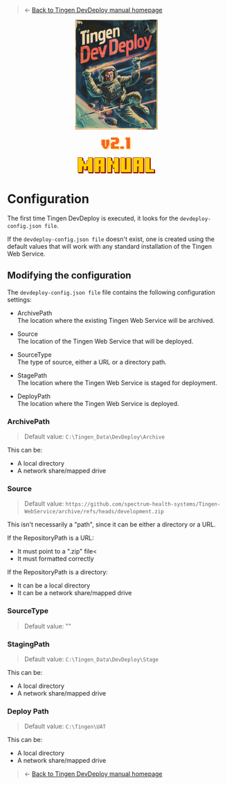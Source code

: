 <!-- u250611 -->

> &larr; [Back to Tingen DevDeploy manual homepage](README.md)

<div align="center">

  ![logo](https://github.com/spectrum-health-systems/tingen-dev-deploy/blob/main/.github/image/logo/tngndvdp-194x254.png)

  ![Version 2.1](https://github.com/APrettyCoolProgram/aprettycoolprogram/blob/main/profile/pub/verel/v/v2.1.png)

  ![Documentation](https://github.com/APrettyCoolProgram/aprettycoolprogram/blob/main/profile/pub/other/manual.png)

</div>

# Configuration

The first time Tingen DevDeploy is executed, it looks for the `devdeploy-config.json file`.

If the `devdeploy-config.json file` doesn't exist, one is created using the default values that will work with any standard installation of the Tingen Web Service.

## Modifying the configuration

The `devdeploy-config.json file` file contains the following configuration settings:

* ArchivePath  
  The location where the existing Tingen Web Service will be archived.

* Source  
  The location of the Tingen Web Service that will be deployed.

* SourceType  
  The type of source, either a URL or a directory path.

* StagePath  
  The location where the Tingen Web Service is staged for deployment.

* DeployPath  
  The location where the Tingen Web Service is deployed.

### ArchivePath

> Default value: `C:\Tingen_Data\DevDeploy\Archive`

This can be:

* A local directory
* A network share/mapped drive

### Source

> Default value: `https://github.com/spectrum-health-systems/Tingen-WebService/archive/refs/heads/development.zip`

This isn't necessarily a "path", since it can be either a directory or a URL.

If the RepositoryPath is a URL:
* It must point to a ".zip" file<
* It must formatted correctly

If the RepositoryPath is a directory:
* It can be a local directory
* It can be a network share/mapped drive

### SourceType

> Default value: ""

### StagingPath

> Default value: `C:\Tingen_Data\DevDeploy\Stage`

This can be:

* A local directory
* A network share/mapped drive

### Deploy Path

> Default value: `C:\Tingen\UAT`

This can be:

* A local directory
* A network share/mapped drive

> &larr; [Back to Tingen DevDeploy manual homepage](README.md)